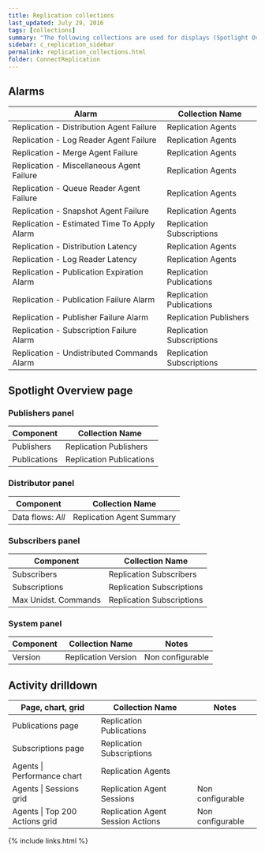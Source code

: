 ```yaml
---
title: Replication collections
last_updated: July 29, 2016
tags: [collections]
summary: "The following collections are used for displays (Spotlight Overview page components and drilldowns)."
sidebar: c_replication_sidebar
permalink: replication_collections.html
folder: ConnectReplication
---
```



## Alarms

Alarm | Collection Name
------|-----------------
Replication - Distribution Agent Failure | Replication Agents
Replication - Log Reader Agent Failure | Replication Agents
Replication - Merge Agent Failure | Replication Agents
Replication - Miscellaneous Agent Failure | Replication Agents
Replication - Queue Reader Agent Failure | Replication Agents
Replication - Snapshot Agent Failure | Replication Agents
Replication - Estimated Time To Apply Alarm | Replication Subscriptions
Replication - Distribution Latency | Replication Agents
Replication - Log Reader Latency | Replication Agents
Replication - Publication Expiration Alarm | Replication Publications
Replication - Publication Failure Alarm | Replication Publications
Replication - Publisher Failure Alarm | Replication Publishers
Replication - Subscription Failure Alarm | Replication Subscriptions
Replication - Undistributed Commands Alarm | Replication Subscriptions

## Spotlight Overview page

### Publishers panel

Component | Collection Name
----------|----------------
Publishers | Replication Publishers   
Publications | Replication Publications

### Distributor panel

Component | Collection Name
----------|----------------
Data flows: *All* | Replication Agent Summary

### Subscribers panel

Component | Collection Name
----------|----------------
Subscribers | Replication Subscribers   
Subscriptions | Replication Subscriptions   
Max Unidst. Commands | Replication Subscriptions   

### System panel

Component | Collection Name | Notes
----------|-----------------|------
Version | Replication Version | Non configurable


## Activity drilldown

Page, chart, grid | Collection Name | Notes
------------------|-----------------|------
Publications page | Replication Publications |
Subscriptions page | Replication Subscriptions |
Agents \| Performance chart | Replication Agents |
Agents \| Sessions grid | Replication Agent Sessions | Non configurable
Agents \| Top 200 Actions grid | Replication Agent Session Actions | Non configurable 




{% include links.html %}
